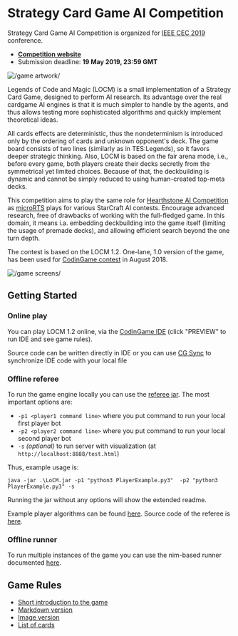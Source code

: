 # Strategy Card Game AI Competition

Strategy Card Game AI Competition is organized for [IEEE CEC 2019](http://www.cec2019.org/index.html) conference.

- **[Competition website](https://jakubkowalski.tech/Projects/LOCM/CEC19/index.html)**
- Submission deadline: **19 May 2019, 23:59 GMT**

![/game artwork/](https://jakubkowalski.tech/Projects/LOCM/CEC19/artwork_small.jpg)


Legends of Code and Magic (LOCM) is a small implementation of a Strategy Card Game, designed to perform AI research. 
Its advantage over the real cardgame AI engines is that it is much simpler to handle by the agents, and thus allows testing more sophisticated algorithms and quickly implement theoretical ideas.
  
All cards effects are deterministic, thus the nondeterminism is introduced only by the ordering of cards and unknown opponent's deck. 
The game board consists of two lines (similarly as in TES:Legends), so it favors deeper strategic thinking.
Also, LOCM is based on the fair arena mode, i.e., before every game, both players create their decks secretly from the symmetrical yet limited choices. Because of that, the deckbuilding is dynamic and cannot be simply reduced to using human-created top-meta decks.
  
This competition aims to play the same role for [Hearthstone AI Competition](https://dockhorn.antares.uberspace.de/wordpress/) as [microRTS](https://sites.google.com/site/micrortsaicompetition/home) plays for various StarCraft AI contests.
Encourage advanced research, free of drawbacks of working with the full-fledged game. In this domain, it means i.a. embedding deckbuilding into the game itself (limiting the usage of premade decks), and allowing efficient search beyond the one turn depth.
  
The contest is based on the LOCM 1.2. One-lane, 1.0 version of the game, has been used for [CodinGame contest](https://www.codingame.com/leaderboards/challenge/legends-of-code-and-magic-marathon/global) in August 2018.

![/game screens/](https://jakubkowalski.tech/Projects/LOCM/CEC19/screensrow.png)



## Getting Started

### Online play
You can play LOCM 1.2 online, via the [CodinGame IDE](https://www.codingame.com/contribute/view/162759566f5a132f64b4de78ed637a2f309a) (click "PREVIEW" to run IDE and see game rules).

  Source code can be written directly in IDE or you can use [CG Sync](https://www.codingame.com/forum/t/codingame-sync-beta/614) to synchronize IDE code with your local file

### Offline referee
To run the game engine locally you can use the [referee jar](referee-nim/LoCM.jar). The most important options are:
- `-p1 <player1 command line>` where you put command to run your local first player bot
- `-p2 <player2 command line>` where you put command to run your local second player bot
- `-s` _(optional)_ to run server with visualization (at `http://localhost:8888/test.html`)

Thus, example usage is: 

```java -jar .\LoCM.jar -p1 "python3 PlayerExample.py3"  -p2 "python3 PlayerExample.py3" -s```

Running the jar without any options will show the extended readme.

Example player algorithms can be found [here](referee-nim/Research/PlayerAlgorithms). Source code of the referee is [here](referee-java/).

### Offline runner

To run multiple instances of the game you can use the nim-based runner documented [here](referee-nim/).



## Game Rules

- [Short introduction to the game]()
- [Markdown version](GAME-RULES.md)
- [Image version](jakubkowalski.tech/Projects/LOCM/CEC19/rules.html)
- [List of cards](https://jakubkowalski.tech/Projects/LOCM/cardlist.html)





